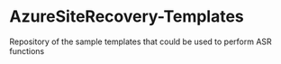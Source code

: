 # AzureSiteRecovery-Templates
Repository of the sample templates that could be used to perform ASR functions
